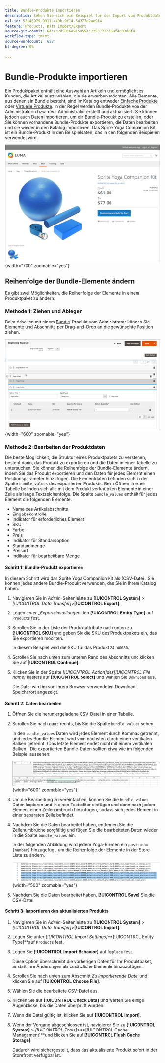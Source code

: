 ```yaml
---
title: Bundle-Produkte importieren
description: Sehen Sie sich ein Beispiel für den Import von Produktdaten für ein Produkt-Bundle an.
exl-id: 52146979-9911-449b-9f14-54377e2ae9f4
feature: Products, Data Import/Export
source-git-commit: 64ccc2d5016e915a554c2253773bb50f4d33d6f4
workflow-type: tm+mt
source-wordcount: '628'
ht-degree: 0%

---
```


# Bundle-Produkte importieren

Ein Produktpaket enthält eine Auswahl an Artikeln und ermöglicht es Kunden, die Artikel auszuwählen, die sie erwerben möchten. Alle Elemente, aus denen ein Bundle besteht, sind im Katalog entweder [Einfache Produkte](../catalog/product-create-simple.md) oder [Virtuelle Produkte](../catalog/product-create-virtual.md). In der Regel werden Bundle-Produkte von der Administratorin bzw. dem Administrator erstellt und aktualisiert. Sie können jedoch auch Daten importieren, um ein Bundle-Produkt zu erstellen, oder Sie können vorhandene Bundle-Produkte exportieren, die Daten bearbeiten und sie wieder in den Katalog importieren. Das Sprite Yoga Companion Kit ist ein Bundle-Produkt in den Beispieldaten, das in den folgenden Beispielen verwendet wird.

![Bundle-Produkt](../catalog/assets/product-bundle.png){width="700" zoomable="yes"}

## Reihenfolge der Bundle-Elemente ändern

Es gibt zwei Möglichkeiten, die Reihenfolge der Elemente in einem Produktpaket zu ändern.

### Methode 1: Ziehen und Ablegen

Beim Arbeiten mit einem [Bundle](../catalog/product-create-bundle.md)-Produkt vom Administrator können Sie Elemente und Abschnitte per Drag-and-Drop an die gewünschte Position ziehen.

![Bundle-Elemente](../catalog/assets/product-bundle-items-move.png){width="600" zoomable="yes"}

### Methode 2: Bearbeiten der Produktdaten

Die beste Möglichkeit, die Struktur eines Produktpakets zu verstehen, besteht darin, das Produkt zu exportieren und die Daten in einer Tabelle zu untersuchen. Sie können die Reihenfolge der Bundle-Elemente ändern, indem Sie das Produkt exportieren und den Daten für jedes Element einen Positionsparameter hinzufügen. Die Elementdaten befinden sich in der Spalte `bundle_values` des exportierten Produkts. Beim Öffnen in einer Tabelle befinden sich alle mit dem Produkt verknüpften Elemente in einer Zelle als lange Textzeichenfolge. Die Spalte `bundle_values` enthält für jedes Element die folgenden Elemente:

- Name des Artikelabschnitts
- Eingabekontrolle
- Indikator für erforderliches Element
- SKU
- Farbe
- Preis
- Indikator für Standardoption
- Standardmenge
- Preisart
- Indikator für bearbeitbare Menge

#### Schritt 1: Bundle-Produkt exportieren

In diesem Schritt wird das Sprite Yoga Companion Kit als (CSV[-Datei ](data-csv.md). Sie können jedes andere Bundle-Produkt verwenden, das Sie in Ihrem Katalog haben.

1. Navigieren Sie in _Admin_-Seitenleiste zu **[!UICONTROL System]** > _[!UICONTROL Data Transfer]_>**[!UICONTROL Export]**.

1. Legen _unter „Exporteinstellungen_ den **[!UICONTROL Entity Type]** auf `Products` fest.

1. Scrollen Sie in der Liste der Produktattribute nach unten zu **[!UICONTROL SKU]** und geben Sie die SKU des Produktpakets ein, das Sie exportieren möchten.

   In diesem Beispiel wird die SKU für das Produkt `24-WG080`.

1. Scrollen Sie nach unten zum unteren Rand des Abschnitts und klicken Sie auf **[!UICONTROL Continue]**.

1. Klicken Sie in der Spalte _[!UICONTROL Action]_des_[!UICONTROL File name]_ Rasters auf **[!UICONTROL Select]** und wählen Sie `Download` aus.

   Die Datei wird im von Ihrem Browser verwendeten Download-Speicherort angezeigt.

#### Schritt 2: Daten bearbeiten

1. Öffnen Sie die heruntergeladene CSV-Datei in einer Tabelle.

1. Scrollen Sie nach ganz rechts, bis Sie die Spalte `bundle_values` sehen.

   In den `bundle_values` Daten wird jedes Element durch Kommas getrennt, und jedes Bundle-Element wird vom nächsten durch einen vertikalen Balken getrennt. (Das letzte Element endet nicht mit einem vertikalen Balken.) Die exportierten Bundle-Daten sollten etwa wie im folgenden Beispiel aussehen:

   ![Paketwerte](./assets/product-bundle-values-export-data.png){width="600" zoomable="yes"}

1. Um die Bearbeitung zu vereinfachen, können Sie die `bundle_values` Daten kopieren und in einen Texteditor einfügen und dann nach jedem Element einen Zeilenumbruch hinzufügen, sodass sich jedes Element in einer separaten Zeile befindet.

1. Nachdem Sie die Daten bearbeitet haben, entfernen Sie die Zeilenumbrüche sorgfältig und fügen Sie die bearbeiteten Daten wieder in die Spalte `bundle_values` ein.

   In der folgenden Abbildung wird jedem Yoga-Riemen ein `position=[number]` hinzugefügt, um die Reihenfolge der Elemente in der Store-Liste zu ändern.

   ![Positionsparameter](./assets/product-bundle-values-position-parameter.png){width="500" zoomable="yes"}

1. Nachdem Sie die Daten bearbeitet haben, **[!UICONTROL Save]** Sie die CSV-Datei.

#### Schritt 3: Importieren des aktualisierten Produkts

1. Navigieren Sie in _Admin_-Seitenleiste zu **[!UICONTROL System]** > _[!UICONTROL Data Transfer]_>**[!UICONTROL Import]**.

1. Legen Sie unter _[!UICONTROL Import Settings]_**[!UICONTROL Entity Type]**auf `Products` fest.

1. Legen Sie **[!UICONTROL Import Behavior]** auf `Replace` fest.

   Diese Option überschreibt die vorherigen Daten für Ihr Produktpaket, anstatt Ihre Änderungen als zusätzliche Elemente hinzuzufügen.

1. Scrollen Sie nach unten zum Abschnitt _Zu importierende Datei_ und klicken Sie auf **[!UICONTROL Choose File]**.

1. Wählen Sie die bearbeitete CSV-Datei aus.

1. Klicken Sie auf **[!UICONTROL Check Data]** und warten Sie einige Augenblicke, bis die Daten überprüft wurden.

1. Wenn die Datei gültig ist, klicken Sie auf **[!UICONTROL Import]**.

1. Wenn der Vorgang abgeschlossen ist, navigieren Sie zu **[!UICONTROL System]** > _[!UICONTROL Tools]_>**[!UICONTROL Cache Management]**und klicken Sie auf **[!UICONTROL Flush Cache Storage]**.

   Dadurch wird sichergestellt, dass das aktualisierte Produkt sofort in der Storefront verfügbar ist.
